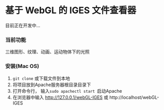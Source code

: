 # 基于 WebGL 的 IGES 文件查看器

目前正在开发中...

### 当前功能
三维图形、纹理、动画、运动物体下的光照

### 安装(Mac OS)
1. `git clone` 或下载文件到本地
2. 将项目放到Apache服务器根目录目录下
3. 打开命令行， 输入`sudo apachectl start `启动Apache
4. 在浏览器中输入 http://127.0.0.1/webGL-IGES 或 http://localhost/webGL-IGES
